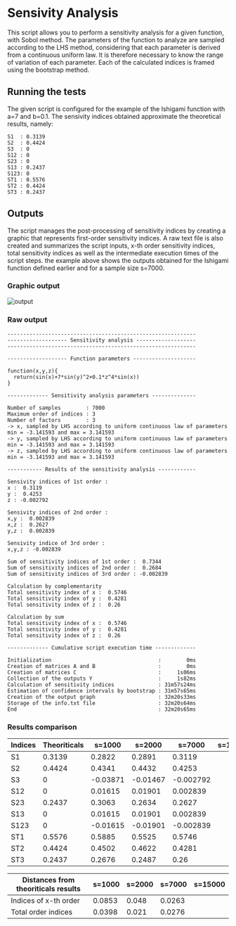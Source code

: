 # Sensivity Analysis

This script allows you to perform a sensitivity analysis for a given function, with Sobol method. The parameters of the function to analyze are sampled according to the LHS method, considering that each parameter is derived from a continuous uniform law. It is therefore necessary to know the range of variation of each parameter. Each of the calculated indices is framed using the bootstrap method.

## Running the tests

The given script is configured for the example of the Ishigami function with a=7 and b=0.1.
The sensivity indices obtained approximate the theoretical results, namely:
```
S1  : 0.3139
S2  : 0.4424
S3  : 0
S12 : 0
S23 : 0
S13 : 0.2437
S123: 0
ST1 : 0.5576
ST2 : 0.4424
ST3 : 0.2437
```

## Outputs

The script manages the post-processing of sensitivity indices by creating a graphic that represents first-order sensitivity indices.
A raw text file is also created and summarizes the script inputs, x-th order sensitivity indices, total sensitivity indices as well as the intermediate execution times of the script steps.
the example above shows the outputs obtained for the Ishigami function defined earlier and for a sample size s=7000.

### Graphic output

![output](https://user-images.githubusercontent.com/44723660/47964762-98be4280-e03e-11e8-8c1a-ecab8957d8aa.jpg)

### Raw output

```
------------------------------------------------------------
------------------- Sensitivity analysis -------------------
------------------------------------------------------------

------------------- Function parameters --------------------

function(x,y,z){
  return(sin(x)+7*sin(y)^2+0.1*z^4*sin(x))
}

------------- Sensitivity analysis parameters --------------

Number of samples        : 7000 
Maximum order of indices : 3 
Number of factors        : 3 
-> x, sampled by LHS according to uniform continuous law of parameters min = -3.141593 and max = 3.141593
-> y, sampled by LHS according to uniform continuous law of parameters min = -3.141593 and max = 3.141593
-> z, sampled by LHS according to uniform continuous law of parameters min = -3.141593 and max = 3.141593

----------- Results of the sensitivity analysis ------------

Sensivity indices of 1st order :
x :  0.3119
y :  0.4253
z : -0.002792

Sensivity indices of 2nd order :
x,y :  0.002839
x,z :  0.2627
y,z :  0.002839

Sensivity indice of 3rd order :
x,y,z : -0.002839

Sum of sensitivity indices of 1st order :  0.7344
Sum of sensitivity indices of 2nd order :  0.2684
Sum of sensitivity indices of 3rd order : -0.002839

Calculation by complementarity
Total sensitivity index of x :  0.5746
Total sensitivity index of y :  0.4281
Total sensitivity index of z :  0.26

Calculation by sum
Total sensitivity index of x :  0.5746
Total sensitivity index of y :  0.4281
Total sensitivity index of z :  0.26

------------- Cumulative script execution time -------------

Initialization                                  :        0ms
Creation of matrices A and B                    :        0ms
Creation of matrices C                          :     1s06ms
Collection of the outputs Y                     :     1s82ms
Calculation of sensitivity indices              : 31m57s24ms
Estimation of confidence intervals by bootstrap : 31m57s65ms
Creation of the output graph                    : 32m20s33ms
Storage of the info.txt file                    : 32m20s64ms
End                                             : 32m20s65ms
```

### Results comparison 

Indices | Theoriticals | s=1000 | s=2000 | s=7000 | s=15000
------- | ------------ | ------ | ------ | ------ | -------
S1 | 0.3139 | 0.2822 | 0.2891 | 0.3119 |
S2 | 0.4424 | 0.4341 | 0.4432 | 0.4253 |
S3 | 0 | -0.03871 | -0.01467 | -0.002792 |
S12 | 0 | 0.01615 | 0.01901 | 0.002839 |
S23 | 0.2437 | 0.3063 | 0.2634 | 0.2627 |
S13 | 0 | 0.01615 | 0.01901|0.002839 |
S123| 0 | -0.01615 | -0.01901 | -0.002839 |
ST1 | 0.5576 | 0.5885 | 0.5525 | 0.5746 |
ST2 | 0.4424 | 0.4502 | 0.4622 | 0.4281 |
ST3 | 0.2437 | 0.2676 | 0.2487 | 0.26 |

Distances from theoriticals results | s=1000 | s=2000 | s=7000 | s=15000
----------------------------------- | ------ | ------ | ------ | -------
Indices of x-th order | 0.0853 | 0.048 | 0.0263 | 
Total order indices | 0.0398 | 0.021 | 0.0276 |
